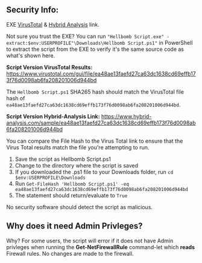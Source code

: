## Security Info:

EXE [VirusTotal](https://www.virustotal.com/gui/file/e57af5e8731e53ce9d2a95d6210b80de20c0ad05a389ec0ec4cc646f0dd7a1af) & [Hybrid Analysis](https://www.hybrid-analysis.com/sample/e57af5e8731e53ce9d2a95d6210b80de20c0ad05a389ec0ec4cc646f0dd7a1af) link.

Not sure you trust the EXE? You can run ``"Hellbomb Script.exe" -extract:$env:USERPROFILE"\Downloads\Hellbomb Script.ps1"`` in PowerShell to extract the script from the EXE to verify it's the same source code as what's shown here.

**Script Version VirusTotal Results:** https://www.virustotal.com/gui/file/ea48ae13faefd27ca63dc1638cd69effb173f76d0098ab6fa208201006d944bd

The ``Hellbomb Script.ps1`` SHA265 hash should match the VirusTotal file hash of ``ea48ae13faefd27ca63dc1638cd69effb173f76d0098ab6fa208201006d944bd``.

**Script Version Hybrid-Analysis Link:** https://www.hybrid-analysis.com/sample/ea48ae13faefd27ca63dc1638cd69effb173f76d0098ab6fa208201006d944bd

You can compare the File Hash to the Virus Total link to ensure that the Virus Total results match the file you're attempting to run.

1. Save the script as Hellbomb Script.ps1
2. Change to the directory where the script is saved
3. If you downloaded the .ps1 file to your Downloads folder, run ``cd $env:USERPROFILE\Downloads``
4. Run ``Get-FileHash 'Hellbomb Script.ps1' -eq ea48ae13faefd27ca63dc1638cd69effb173f76d0098ab6fa208201006d944bd``
5. The statement should return/evaluate to ``True``

No security software should detect the script as malicious.

## Why does it need Admin Privleges?
Why? For some users, the script will error if it does not have Admin privleges when running the **Get-NetFirewallRule** command-let which **reads** Firewall rules. No changes are made to the firewall.

